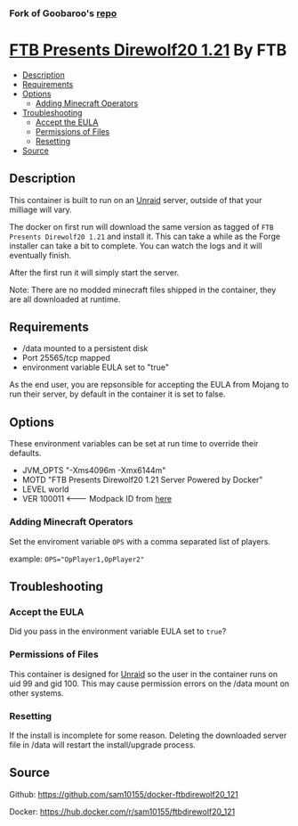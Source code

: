 ### Fork of Goobaroo's [repo](https://github.com/Goobaroo/docker-ftbdirewolf20_121)
# [FTB Presents Direwolf20 1.21](https://feed-the-beast.com/modpack/126-ftb_presents_direwolf20_1_21) By FTB

<!-- toc -->

- [Description](#description)
- [Requirements](#requirements)
- [Options](#options)
  * [Adding Minecraft Operators](#adding-minecraft-operators)
- [Troubleshooting](#troubleshooting)
  * [Accept the EULA](#accept-the-eula)
  * [Permissions of Files](#permissions-of-files)
  * [Resetting](#resetting)
- [Source](#source)

<!-- tocstop -->

## Description

This container is built to run on an [Unraid](https://unraid.net) server, outside of that your milliage will vary.

The docker on first run will download the same version as tagged of `FTB Presents Direwolf20 1.21` and install it.  This can take a while as the Forge installer can take a bit to complete.  You can watch the logs and it will eventually finish.

After the first run it will simply start the server.

Note: There are no modded minecraft files shipped in the container, they are all downloaded at runtime.

## Requirements

* /data mounted to a persistent disk
* Port 25565/tcp mapped
* environment variable EULA set to "true"

As the end user, you are repsonsible for accepting the EULA from Mojang to run their server, by default in the container it is set to false.

## Options

These environment variables can be set at run time to override their defaults.

* JVM_OPTS "-Xms4096m -Xmx6144m"
* MOTD "FTB Presents Direwolf20 1.21 Server Powered by Docker"
* LEVEL world
* VER 100011 <--- Modpack ID from [here](https://www.feed-the-beast.com/modpacks/server-files)

### Adding Minecraft Operators

Set the enviroment variable `OPS` with a comma separated list of players.

example:
`OPS="OpPlayer1,OpPlayer2"`

## Troubleshooting

### Accept the EULA
Did you pass in the environment variable EULA set to `true`?

### Permissions of Files
This container is designed for [Unraid](https://unraid.net) so the user in the container runs on uid 99 and gid 100.  This may cause permission errors on the /data mount on other systems.

### Resetting
If the install is incomplete for some reason.  Deleting the downloaded server file in /data will restart the install/upgrade process.

## Source
Github: https://github.com/sam10155/docker-ftbdirewolf20_121

Docker: https://hub.docker.com/r/sam10155/ftbdirewolf20_121
